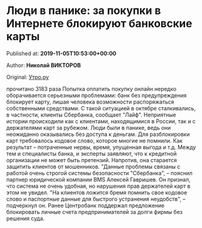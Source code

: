 
# Люди в панике: за покупки в Интернете блокируют банковские карты

Published at: **2019-11-05T10:53:00+00:00**

Author: **Николай ВИКТОРОВ**

Original: [Утро.ру](https://utro.ru/life/2019/11/05/1423295.shtml)

прочитано 3183 раза
Попытка оплатить покупку онлайн нередко оборачивается серьезными проблемами: банк без предупреждения блокирует карту, лишая человека возможности распоряжаться собственными средствами. С такой ситуацией в октябре сталкивались, в частности, клиенты Сбербанка, сообщает "Лайф".
Неприятные истории происходили как с клиентами, находящимися в России, так и с держателями карт за рубежом. Люди были в панике, ведь они неожиданно оказывались без доступа к деньгам. Для разблокировки карт требовалось кодовое слово, которое многие не помнили. Как результат – потраченные нервы, время, упущенная выгода и т.д.
Между тем и специалисты банка, и эксперты заявляют, что к кредитной организации не может быть претензий. Напротив, она старается защитить клиентов от мошенников.
"Данные проблемы связаны с работой очень строгой системы безопасности "Сбербанка", – пояснил партнер юридической компании BMS Алексей Гавришев. Он признал, что система не очень удобная, но нарушения прав держателей карт в этом не увидел. "На клиентов ложится бремя помнить свое кодовое слово и паспортные данные для быстрого устранения неудобств", – подчеркнул он.
Ранее Центробанк поддержал предложение блокировать личные счета предпринимателей за долги фирмы без решения суда.
